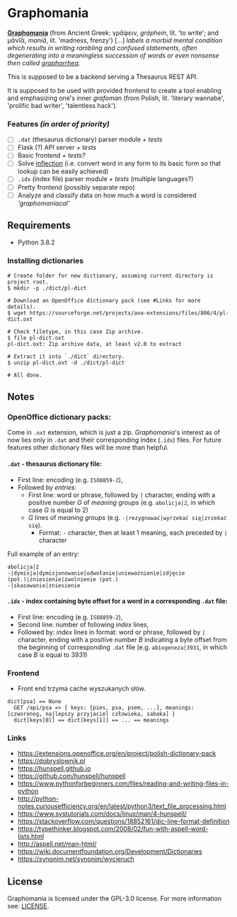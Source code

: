 # Graphomania

[**Graphomania**](https://en.wikipedia.org/wiki/Graphomania) (from Ancient Greek: γρᾰ́φειν,
*gráphein*, lit. 'to write'; and μᾰνῐ́ᾱ, *maníā*, lit. 'madness, frenzy') [...] *labels a morbid
mental condition which results in writing rambling and confused statements, often degenerating into
a meaningless succession of words or even nonsense then called
[graphorrhea](https://en.wikipedia.org/wiki/Graphorrhea).*

This is supposed to be a backend serving a Thesaurus REST API.

It is supposed to be used with provided frontend to create a tool enabling and emphasizing one's
inner *grafoman* (from Polish, lit. 'literary wannabe', 'prolific bad writer', 'talentless
hack').

### Features *(in order of priority)*

- [ ] `.dat` (thesaurus dictionary) parser module *+ tests*
- [ ] Flask (?) API server *+ tests*
- [ ] Basic frontend *+ tests?*
- [ ] Solve [inflection](https://en.wikipedia.org/wiki/Inflection) (i.e. convert word in any form to
its basic form so that lookup can be easily achieved)
- [ ] `.idx` (index file) parser module *+ tests* (multiple languages?)
- [ ] Pretty frontend (possibly separate repo)
- [ ] Analyze and classify data on how much a word is considered *'graphomaniacal'*

## Requirements

- Python 3.8.2

### Installing dictionaries

```shell
# Create folder for new dictionary, assuming current directory is project root.
$ mkdir -p ./dict/pl-dict

# Download an OpenOffice dictionary pack (see #Links for more details).
$ wget https://sourceforge.net/projects/aoo-extensions/files/806/4/pl-dict.oxt

# Check filetype, in this case Zip archive.
$ file pl-dict.oxt
pl-dict.oxt: Zip archive data, at least v2.0 to extract

# Extract it into `./dict` directory.
$ unzip pl-dict.oxt -d ./dict/pl-dict

# All done.
```

## Notes

### OpenOffice dictionary packs:

Come in `.oxt` extension, which is just a zip. *Graphomania*'s interest as of now lies only in
`.dat` and their corresponding index (`.idx`) files. For future features other dictionary files will
be more than helpful.

#### `.dat` - thesaurus dictionary file:

- First line: encoding (e.g. `ISO8859-2`),
- Followed by *entries*:
  - First line: word or phrase, followed by `|` character, ending with a positive number *G* of
  *meaning groups* (e.g. `abolicja|2`, in which case *G* is equal to 2)
  - *G* lines of *meaning groups* (e.g. `-|rezygnować|wyrzekać się|zrzekać się`).
    - Format: `-` character, then at least 1 meaning, each preceded by `|` character

Full example of an entry:
```
abolicja|2
-|dymisja|dymisjonowanie|odwołanie|unieważnienie|zdjęcie (pot.)|zniesienie|zwolnienie (pot.)
-|skasowanie|zniesienie
```

#### `.idx` - index containing byte offset for a word in a corresponding `.dat` file:

- First line: encoding (e.g. `ISO8859-2`),
- Second line: number of following *index* lines,
- Followed by: *index* lines in format: word or phrase, followed by `|` character, ending with a
positive number *B* indicating a byte offset from the beginning of corresponding `.dat` file (e.g.
`abiogeneza|3931`, in which case *B* is equal to 3931)

### Frontend

- Front end trzyma cache wyszukanych słów.
```
dict[psa] == None
  GET /api/psa => { keys: [pies, psa, psem, ...], meanings: [czworonog, najlepszy przyjaciel człowieka, sabaka] }
  dict[keys[0]] == dict[keys[1]] == ... == meanings
```

### Links

- https://extensions.openoffice.org/en/project/polish-dictionary-pack
- https://dobryslownik.pl
- https://hunspell.github.io
- https://github.com/hunspell/hunspell
- https://www.pythonforbeginners.com/files/reading-and-writing-files-in-python
- http://python-notes.curiousefficiency.org/en/latest/python3/text_file_processing.html
- https://www.systutorials.com/docs/linux/man/4-hunspell/
- https://stackoverflow.com/questions/18852161/dic-line-format-definition
- https://typethinker.blogspot.com/2008/02/fun-with-aspell-word-lists.html
- http://aspell.net/man-html/
- https://wiki.documentfoundation.org/Development/Dictionaries
- https://synonim.net/synonim/wycieruch

## License

Graphomania is licensed under the GPL-3.0 license. For more information see: [LICENSE](/LICENSE).

